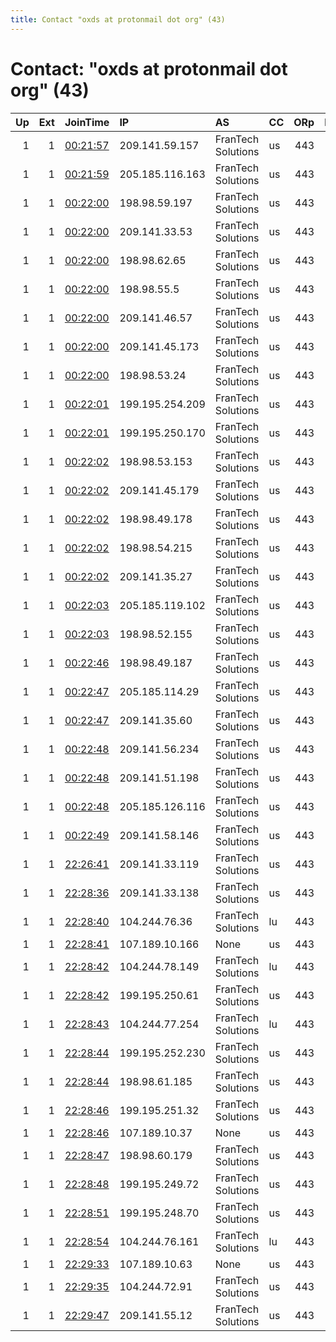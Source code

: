 ```yaml
---
title: Contact "oxds at protonmail dot org" (43)
---
```


# Contact: "oxds at protonmail dot org" (43)

|   Up |   Ext | JoinTime                                                                                            | IP              | AS                 | CC   |   ORp |   Dirp | OS    | Version   | Nickname   |   eFamMembers |
|-----:|------:|:----------------------------------------------------------------------------------------------------|:----------------|:-------------------|:-----|------:|-------:|:------|:----------|:-----------|--------------:|
|    1 |     1 | [00:21:57](https://metrics.torproject.org/rs.html#details/304EC867A6AE14D6D11220800EA6F5CD4E1055CE) | 209.141.59.157  | FranTech Solutions | us   |   443 |      0 | Linux | 0.4.4.6   | exit08     |            43 |
|    1 |     1 | [00:21:59](https://metrics.torproject.org/rs.html#details/4BB1CC6288A8CBC0DB420137129FFC70C917EA2A) | 205.185.116.163 | FranTech Solutions | us   |   443 |      0 | Linux | 0.4.4.6   | exit20     |            43 |
|    1 |     1 | [00:22:00](https://metrics.torproject.org/rs.html#details/112CBC681A36D01841E7F95641106158E3F76F2F) | 198.98.59.197   | FranTech Solutions | us   |   443 |      0 | Linux | 0.4.4.6   | exit03     |            43 |
|    1 |     1 | [00:22:00](https://metrics.torproject.org/rs.html#details/422230BC53364DFF7DF5C30E0127527A2142FAF0) | 209.141.33.53   | FranTech Solutions | us   |   443 |      0 | Linux | 0.4.4.6   | exit06     |            43 |
|    1 |     1 | [00:22:00](https://metrics.torproject.org/rs.html#details/51E3ADBE3AEA99224283F84CB28D50A9150B8223) | 198.98.62.65    | FranTech Solutions | us   |   443 |      0 | Linux | 0.4.4.6   | exit16     |            43 |
|    1 |     1 | [00:22:00](https://metrics.torproject.org/rs.html#details/82286B6BEA243946A9869D95B4F555A935F208E3) | 198.98.55.5     | FranTech Solutions | us   |   443 |      0 | Linux | 0.4.4.6   | exit13     |            43 |
|    1 |     1 | [00:22:00](https://metrics.torproject.org/rs.html#details/946F4341A6592C72D4550A05AFFE83A372E36E2C) | 209.141.46.57   | FranTech Solutions | us   |   443 |      0 | Linux | 0.4.4.6   | exit07     |            43 |
|    1 |     1 | [00:22:00](https://metrics.torproject.org/rs.html#details/B518F4AF5B3EFCA1F145BDBAC068686E8BAE6FD1) | 209.141.45.173  | FranTech Solutions | us   |   443 |      0 | Linux | 0.4.4.6   | exit04     |            43 |
|    1 |     1 | [00:22:00](https://metrics.torproject.org/rs.html#details/CEC255B3672186E954ABE0BA2C970A04FA93D69A) | 198.98.53.24    | FranTech Solutions | us   |   443 |      0 | Linux | 0.4.4.6   | exit18     |            43 |
|    1 |     1 | [00:22:01](https://metrics.torproject.org/rs.html#details/31265E2638F2382A75A76175995EC8E37962A3E3) | 199.195.254.209 | FranTech Solutions | us   |   443 |      0 | Linux | 0.4.4.6   | exit17     |            43 |
|    1 |     1 | [00:22:01](https://metrics.torproject.org/rs.html#details/937B1F8491D27BD0ECDA21DCEFB01E7CFFDA3F76) | 199.195.250.170 | FranTech Solutions | us   |   443 |      0 | Linux | 0.4.4.6   | exit05     |            43 |
|    1 |     1 | [00:22:02](https://metrics.torproject.org/rs.html#details/0E7C7B8519D87A904222E4C48C9D9C25D002D3AB) | 198.98.53.153   | FranTech Solutions | us   |   443 |      0 | Linux | 0.4.4.6   | exit15     |            43 |
|    1 |     1 | [00:22:02](https://metrics.torproject.org/rs.html#details/1A55DDBB769D1E565472E536A60DC2CA7402E47A) | 209.141.45.179  | FranTech Solutions | us   |   443 |      0 | Linux | 0.4.4.6   | exit11     |            43 |
|    1 |     1 | [00:22:02](https://metrics.torproject.org/rs.html#details/7871105F981D6B8E0A35DEA3EE91C3F56D03A3A7) | 198.98.49.178   | FranTech Solutions | us   |   443 |      0 | Linux | 0.4.4.6   | exit14     |            43 |
|    1 |     1 | [00:22:02](https://metrics.torproject.org/rs.html#details/78B8F706BEA8414FF0006F27F6061A6D7FB9A99E) | 198.98.54.215   | FranTech Solutions | us   |   443 |      0 | Linux | 0.4.4.6   | exit19     |            43 |
|    1 |     1 | [00:22:02](https://metrics.torproject.org/rs.html#details/B246722540246574FF3D934A46803D313E672279) | 209.141.35.27   | FranTech Solutions | us   |   443 |      0 | Linux | 0.4.4.6   | exit10     |            43 |
|    1 |     1 | [00:22:03](https://metrics.torproject.org/rs.html#details/3122D5058DDD0FA466D8899B17A5D7F1E3723DDB) | 205.185.119.102 | FranTech Solutions | us   |   443 |      0 | Linux | 0.4.4.6   | exit09     |            43 |
|    1 |     1 | [00:22:03](https://metrics.torproject.org/rs.html#details/45746E17E456968FFA96C21ECDE1934583A876FD) | 198.98.52.155   | FranTech Solutions | us   |   443 |      0 | Linux | 0.4.4.6   | exit12     |            43 |
|    1 |     1 | [00:22:46](https://metrics.torproject.org/rs.html#details/B2CCF4F882EDD9E0B8E7ADA30B9977DE62638655) | 198.98.49.187   | FranTech Solutions | us   |   443 |      0 | Linux | 0.4.4.6   | exit22     |            43 |
|    1 |     1 | [00:22:47](https://metrics.torproject.org/rs.html#details/76947F9E6B24E4C1E4AFC9F9BBA515197ABCE954) | 205.185.114.29  | FranTech Solutions | us   |   443 |      0 | Linux | 0.4.4.6   | exit21     |            43 |
|    1 |     1 | [00:22:47](https://metrics.torproject.org/rs.html#details/AC952F07F03102F09ECB5A8F711872DF71FF6E47) | 209.141.35.60   | FranTech Solutions | us   |   443 |      0 | Linux | 0.4.4.6   | exit23     |            43 |
|    1 |     1 | [00:22:48](https://metrics.torproject.org/rs.html#details/4C4DEB05C98F0D5CCAE3D4ACD99FD8F42FC5CF1D) | 209.141.56.234  | FranTech Solutions | us   |   443 |      0 | Linux | 0.4.4.6   | exit26     |            43 |
|    1 |     1 | [00:22:48](https://metrics.torproject.org/rs.html#details/4FDC837CB4977A0F9A6BC4D7ACE208F38473892C) | 209.141.51.198  | FranTech Solutions | us   |   443 |      0 | Linux | 0.4.4.6   | exit24     |            43 |
|    1 |     1 | [00:22:48](https://metrics.torproject.org/rs.html#details/5DF6F30EBBA43559457C703A396B3417A88C92F3) | 205.185.126.116 | FranTech Solutions | us   |   443 |      0 | Linux | 0.4.4.6   | exit25     |            43 |
|    1 |     1 | [00:22:49](https://metrics.torproject.org/rs.html#details/89637E6D231A54CBFC18F03DDB90BAC5D8473F5A) | 209.141.58.146  | FranTech Solutions | us   |   443 |      0 | Linux | 0.4.4.6   | exit36     |            43 |
|    1 |     1 | [22:26:41](https://metrics.torproject.org/rs.html#details/8BEA3940F53BA8FEAFDAB74E86238158D42532E8) | 209.141.33.119  | FranTech Solutions | us   |   443 |      0 | Linux | 0.4.4.6   | exit37     |            43 |
|    1 |     1 | [22:28:36](https://metrics.torproject.org/rs.html#details/AF6EF2373F5577C4AD3C97BC96ECB5AED1CCCA75) | 209.141.33.138  | FranTech Solutions | us   |   443 |      0 | Linux | 0.4.4.6   | exit39     |            43 |
|    1 |     1 | [22:28:40](https://metrics.torproject.org/rs.html#details/EA2A68377C11DD198F4507601092ED290E5F30E4) | 104.244.76.36   | FranTech Solutions | lu   |   443 |      0 | Linux | 0.4.4.6   | exit28     |            43 |
|    1 |     1 | [22:28:41](https://metrics.torproject.org/rs.html#details/B64FD7F8D6BDDDB8E08D3485452C3375CB648EA0) | 107.189.10.166  | None               | us   |   443 |      0 | Linux | 0.4.4.6   | exit27     |            43 |
|    1 |     1 | [22:28:42](https://metrics.torproject.org/rs.html#details/4437569D60B3E19CCE995FA0C1413C6C05CBA683) | 104.244.78.149  | FranTech Solutions | lu   |   443 |      0 | Linux | 0.4.4.6   | exit30     |            43 |
|    1 |     1 | [22:28:42](https://metrics.torproject.org/rs.html#details/5119032E4F9A4ACA8B54E80C2A31A0B6D2FE6B30) | 199.195.250.61  | FranTech Solutions | us   |   443 |      0 | Linux | 0.4.4.6   | exit42     |            43 |
|    1 |     1 | [22:28:43](https://metrics.torproject.org/rs.html#details/AFA22025C060FA35A4E19D9A3438F38A4944A198) | 104.244.77.254  | FranTech Solutions | lu   |   443 |      0 | Linux | 0.4.4.6   | exit32     |            43 |
|    1 |     1 | [22:28:44](https://metrics.torproject.org/rs.html#details/AB54885AC79D07B84F4CE13A655D6CCA7E3B8AB2) | 199.195.252.230 | FranTech Solutions | us   |   443 |      0 | Linux | 0.4.4.6   | exit40     |            43 |
|    1 |     1 | [22:28:44](https://metrics.torproject.org/rs.html#details/B87FF77D3A6FA526644A84A33859A890298653BA) | 198.98.61.185   | FranTech Solutions | us   |   443 |      0 | Linux | 0.4.4.6   | exit41     |            43 |
|    1 |     1 | [22:28:46](https://metrics.torproject.org/rs.html#details/386C2E418C23299C995AB813662E8086CB70012A) | 199.195.251.32  | FranTech Solutions | us   |   443 |      0 | Linux | 0.4.4.6   | exit43     |            43 |
|    1 |     1 | [22:28:46](https://metrics.torproject.org/rs.html#details/DFBE95C55EF27F9BAE4659EF92F09D411A0FC40F) | 107.189.10.37   | None               | us   |   443 |      0 | Linux | 0.4.4.6   | exit29     |            43 |
|    1 |     1 | [22:28:47](https://metrics.torproject.org/rs.html#details/A54DAFC3E29DC66045F1F5A272AF5A25F679314F) | 198.98.60.179   | FranTech Solutions | us   |   443 |      0 | Linux | 0.4.4.6   | exit44     |            43 |
|    1 |     1 | [22:28:48](https://metrics.torproject.org/rs.html#details/B61830537AF3A2B1F432F42120AD448D66D8823A) | 199.195.249.72  | FranTech Solutions | us   |   443 |      0 | Linux | 0.4.4.6   | exit45     |            43 |
|    1 |     1 | [22:28:51](https://metrics.torproject.org/rs.html#details/664C7715B491C9FA4F28EA2AF22DA464860668C6) | 199.195.248.70  | FranTech Solutions | us   |   443 |      0 | Linux | 0.4.4.6   | exit46     |            43 |
|    1 |     1 | [22:28:54](https://metrics.torproject.org/rs.html#details/548146AEDA671A99B7A2BD1A1C3B789AAE0F1526) | 104.244.76.161  | FranTech Solutions | lu   |   443 |      0 | Linux | 0.4.4.6   | exit35     |            43 |
|    1 |     1 | [22:29:33](https://metrics.torproject.org/rs.html#details/ECEECB2CA882885FB42CE237E1D7824442ED759F) | 107.189.10.63   | None               | us   |   443 |      0 | Linux | 0.4.4.6   | exit34     |            43 |
|    1 |     1 | [22:29:35](https://metrics.torproject.org/rs.html#details/1F132C90AC25BD43DC77C946C99E33A5C3178EE0) | 104.244.72.91   | FranTech Solutions | us   |   443 |      0 | Linux | 0.4.4.6   | exit33     |            43 |
|    1 |     1 | [22:29:47](https://metrics.torproject.org/rs.html#details/4AD60F57FEC10E562A1B4786A3C138EABA838AAD) | 209.141.55.12   | FranTech Solutions | us   |   443 |      0 | Linux | 0.4.4.6   | exit38     |            43 |
